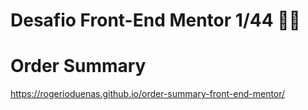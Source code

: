 # Desafio Front-End Mentor 1/44 💪🤓
# Order Summary

https://rogerioduenas.github.io/order-summary-front-end-mentor/
 
